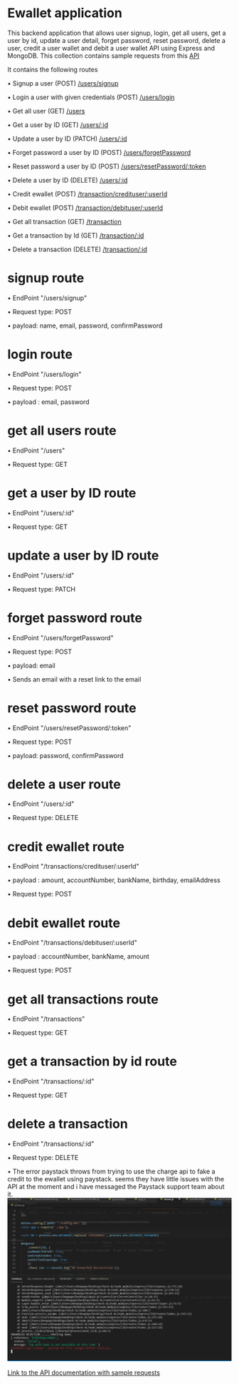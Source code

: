 # Ewallet application

This backend application that allows user signup, login, get all users, get a user by id, update a user detail, forget password, reset password, delete a user, credit a user wallet and debit a user wallet API  using Express and MongoDB.
This collection contains sample requests from this [API](http://localhost:8000/api/v1)

It contains the following routes

• Signup a user (POST) [/users/signup](http://localhost:8000/api/v1/users/signup)

• Login a user with given credentials (POST) [/users/login](http://localhost:8000/api/v1/users/login)

• Get all user (GET) [/users](http://localhost:8000/api/v1/users/)

• Get a user by ID (GET) [/users/:id](http://localhost:8000/api/v1/users/:id)

• Update a user by ID (PATCH) [/users/:id](http://localhost:8000/api/v1/users/:id)

• Forget password a user by ID (POST) [/users/forgetPassword](http://localhost:8000/api/v1/users/forgetPassword)

• Reset password a user by ID (POST) [/users/resetPassword/:token](http://localhost:8000/api/v1/users/resetPassword/:token)

• Delete a user by ID (DELETE) [/users/:id](http://localhost:8000/api/v1/users/:id)

• Credit ewallet (POST) [/transaction/credituser/:userId](http://localhost:8000/api/v1/transactions/credituser/:userId)

• Debit ewallet (POST) [/transaction/debituser/:userId](http://localhost:8000/api/v1/transactions/debituser/:userId)

• Get all transaction (GET) [/transaction](http://localhost:8000/api/v1/transactions)

• Get a transaction by Id (GET) [/transaction/:id](http://localhost:8000/api/v1/transactions/:id)

• Delete a transaction (DELETE) [/transaction/:id](http://localhost:8000/api/v1/transactions/:id)

# signup route

• EndPoint "/users/signup"

• Request type: POST

• payload: name, email, password, confirmPassword

# login route

• EndPoint "/users/login"

• Request type: POST

• payload :  email, password

# get all users route

• EndPoint "/users"

• Request type: GET

# get a user by ID route

• EndPoint "/users/:id"

• Request type: GET

# update a user by ID route

• EndPoint "/users/:id"

• Request type: PATCH

# forget password route

• EndPoint "/users/forgetPassword"

• Request type: POST

• payload: email

• Sends an email with a reset link to the email

# reset password route

• EndPoint "/users/resetPassword/:token"

• Request type: POST

• payload: password, confirmPassword

# delete a user route

• EndPoint "/users/:id"

• Request type: DELETE

# credit ewallet route

• EndPoint "/transactions/credituser/:userId"

• payload : amount, accountNumber, bankName, birthday, emailAddress

• Request type: POST

# debit ewallet route

• EndPoint "/transactions/debituser/:userId"

• payload : accountNumber, bankName, amount

• Request type: POST

# get all transactions route

• EndPoint "/transactions"

• Request type: GET

# get a transaction by id route

• EndPoint "/transactions/:id"

• Request type: GET

# delete a transaction

• EndPoint "/transactions/:id"

• Request type: DELETE





• The error paystack throws from trying to use the charge api to fake a credit to the ewallet using paystack. seems they have little issues with the API at the moment and i have messaged the Paystack support team about it.
![Pay stack error](./Capture.PNG)


[Link to the API documentation with sample requests](https://documenter.getpostman.com/view/9775449/TzY6AEzc)